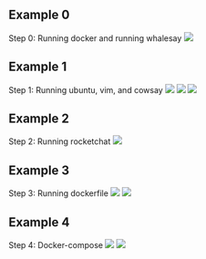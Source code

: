 ## Example 0

Step 0: Running docker and running whalesay
![](step00)

## Example 1

Step 1: Running ubuntu, vim, and cowsay
![](step01-vim)
![](step01-ubuntu)
![](step01-cowsay)

## Example 2

Step 2: Running rocketchat
![](rocketchat)

## Example 3

Step 3: Running dockerfile
![](step-03)
![](step-03browser)

## Example 4

Step 4: Docker-compose
![](step-04)
![](step-04-2)

